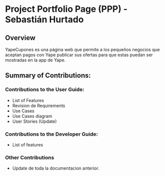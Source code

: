 # Project Portfolio Page (PPP) - Sebastián Hurtado

## Overview

YapeCupones es una página web que permite a los pequeños negocios que aceptan
pagos con Yape publicar sus ofertas para que estas puedan ser mostradas en la
app de Yape.

## Summary of Contributions:

### Contributions to the User Guide:

- List of Features
- Revision de Requirements
- Use Cases
- Use Cases diagram
- User Stories (Update)

### Contributions to the Developer Guide:

- List of features

### Other Contributions

- Update de toda la documentacion anterior.

